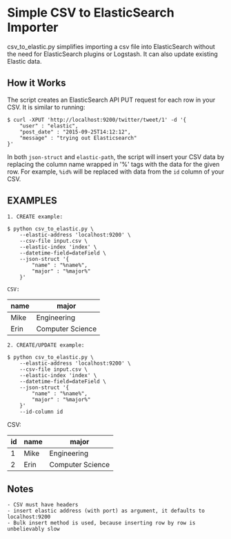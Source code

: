 # Simple CSV to ElasticSearch Importer

csv_to_elastic.py simplifies importing a csv file into ElasticSearch without the need for ElasticSearch plugins or Logstash.
It can also update existing Elastic data.

## How it Works

The script creates an ElasticSearch API PUT request for 
each row in your CSV. It is similar to running:

    $ curl -XPUT 'http://localhost:9200/twitter/tweet/1' -d '{
        "user" : "elastic",
        "post_date" : "2015-09-25T14:12:12",
        "message" : "trying out Elasticsearch"
    }'

In both `json-struct` and `elastic-path`, the script will
insert your CSV data by replacing the column name wrapped in '%'
tags with the data for the given row. For example, `%id%` will be 
replaced with data from the `id` column of your CSV.

## EXAMPLES
    1. CREATE example:

    $ python csv_to_elastic.py \
        --elastic-address 'localhost:9200' \
        --csv-file input.csv \
        --elastic-index 'index' \
        --datetime-field=dateField \
        --json-struct '{
            "name" : "%name%",
            "major" : "%major%"
        }'

    CSV:

|  name  |      major       |
|--------|------------------|
|  Mike  |   Engineering    |
|  Erin  | Computer Science |


    2. CREATE/UPDATE example:

    $ python csv_to_elastic.py \
        --elastic-address 'localhost:9200' \
        --csv-file input.csv \
        --elastic-index 'index' \
        --datetime-field=dateField \
        --json-struct '{
            "name" : "%name%",
            "major" : "%major%"
        }'
        --id-column id
CSV:

|  id  |  name  |      major       |
|------|--------|------------------|
|   1  |  Mike  |   Engineering    |
|   2  |  Erin  | Computer Science |

## Notes
    - CSV must have headers
    - insert elastic address (with port) as argument, it defaults to localhost:9200
    - Bulk insert method is used, because inserting row by row is unbelievably slow